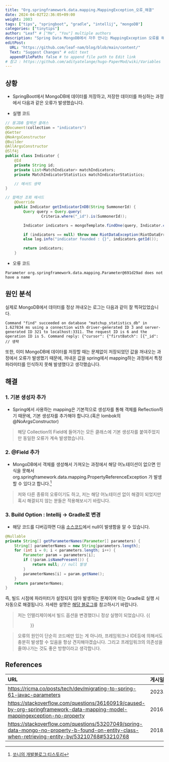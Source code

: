 ```yaml
---
title: "Org.springframework.data.mapping.MappingException_오류_해결"
date: 2024-04-02T22:36:05+09:00
weight: 2003
tags: ["tips", "springboot", "gradle", "intellij", "mongoDB"]
categories: ["tinytips"]
author: "Leaf" # ["Me", "You"] multiple authors
description: "Spring Data MongoDB에서 자주 만나는 MappingException 오류를 해결합니다."
editPost:
  URL: "https://github.com/leaf-nam/blog/blob/main/content/"
  Text: "Suggest Changes" # edit text
  appendFilePath: false # to append file path to Edit link
# 참고 : https://github.com/adityatelange/hugo-PaperMod/wiki/Variables
---
```


## 상황

- SpringBoot에서 MongoDB에 데이터를 저장하고, 저장한 데이터를 파싱하는 과정에서 다음과 같은 오류가 발생했습니다.

- 실행 코드

```java
// 몽고DB 컬렉션 클래스
@Document(collection = "indicators")
@Getter
@NoArgsConstructor
@Builder
@AllArgsConstructor
@Slf4j
public class Indicator {
    @Id
    private String id;
    private List<MatchIndicator> matchIndicators;
    private MatchIndicatorStatistics matchIndicatorStatistics;

    // 메서드 생략
}

// 컬렉션 조회 메서드
    @Override
    public Indicator getIndicatorInDB(String SummonerId) {
        Query query = Query.query(
                Criteria.where("_id").is(SummonerId));

        Indicator indicators = mongoTemplate.findOne(query, Indicator.class, "indicators");

        if (indicators == null) throw new RiotDataException(RiotDataError.NOT_IN_STATISTICS_DATABASE);
        else log.info("indicator founded : {}", indicators.getId());

        return indicators;
    }
```

- 오류 코드

```log
Parameter org.springframework.data.mapping.Parameter@691d29ad does not have a name
```

## 원인 분석

실제로 MongoDB에서 데이터를 정상 꺼내오는 로그는 다음과 같이 잘 찍혀있었습니다.

```log
Command "find" succeeded on database "matchup_statistics_db" in 1.627834 ms using a connection with driver-generated ID 3 and server-generated ID 321 to localhost:3311. The request ID is 6 and the operation ID is 5. Command reply: {"cursor": {"firstBatch": [{"_id": // 생략
```

또한, 이미 MongoDB에 데이터를 저장할 때는 문제없이 저장되었던 값을 꺼내오는 과정에서 오류가 발생했기 때문에, 꺼내온 값을 spring에서 mapping하는 과정에서 특정 파라미터를 인식하지 못해 발생했다고 생각했습니다.

## 해결

### 1. 기본 생성자 추가

- Spring에서 사용하는 mapping은 기본적으로 생성자를 통해 객체를 Reflection하기 때문에, 기본 생성자를 추가해야 합니다.(혹은 lombok의 @NoArgsConstructor)

> 해당 Collection의 Field에 들어가는 모든 클래스에 기본 생성자를 붙여주었지만 동일한 오류가 계속 발생했습니다.

### 2. @Field 추가

- MongoDB에서 객체를 생성해서 가져오는 과정에서 해당 어노테이션이 없으면 인식을 못해서 org.springframework.data.mapping.PropertyReferenceException 가 발생할 수 있다고 합니다.[^1]

> 저와 다른 종류의 오류이기도 하고, 저는 해당 어노테이션 없이 해결이 되었지만 혹시 해결되지 않는 분들은 적용해보시기 바랍니다.

### 3. Build Option : Intellij -> Gradle로 변경

- 해당 코드를 디버깅하면 다음 [소스코드](https://github.com/spring-projects/spring-framework/blob/main/spring-core/src/main/java/org/springframework/core/StandardReflectionParameterNameDiscoverer.java)에서 null이 발생함을 알 수 있습니다.

```java
@Nullable
private String[] getParameterNames(Parameter[] parameters) {
    String[] parameterNames = new String[parameters.length];
    for (int i = 0; i < parameters.length; i++) {
        Parameter param = parameters[i];
        if (!param.isNamePresent()) {
            return null; // null 발생
        }
        parameterNames[i] = param.getName();
    }
    return parameterNames;
}
```

즉, 빌드 시점에 파라미터가 설정되지 않아 발생하는 문제이며 이는 Gradle로 실행 시 자동으로 해결됩니다. 자세한 설명은 [해당 블로그](https://ricma.co/posts/tech/dev/migrating-to-spring-61-javac-parameters/)를 참고하시기 바랍니다.

> 저는 인텔리제이에서 빌드 옵션을 변경했더니 정상 실행이 되었습니다.
> {{<figure src="gradle_build.png" caption="Intellij에서 Gradle로 변경합니다.">}}

> 오류의 원인이 단순히 코드에만 있는 게 아니라, 프레임워크나 IDE등에 의해서도 충분히 발생할 수 있음을 항상 견지해야겠습니다. 그리고 프레임워크의 의존성을 줄여나가는 것도 좋은 방향이라고 생각합니다.

## References

| URL                                                                                                                                            | 게시일자    | 방문일자    | 작성자             |
| :--------------------------------------------------------------------------------------------------------------------------------------------- | :---------- | :---------- | :----------------- |
| https://ricma.co/posts/tech/dev/migrating-to-spring-61-javac-parameters                                                                        | 2023.09.22. | 2024.04.02. | Riccardo Macoratti |
| https://stackoverflow.com/questions/36160919/caused-by-org-springframework-data-mapping-model-mappingexception-no-property                     | 2016.03.22. | 2024.04.02. | user4821194        |
| https://stackoverflow.com/questions/53207049/spring-data-mongo-no-property-b-found-on-entity-class-when-retrieving-entity-by/53210768#53210768 | 2018.11.08. | 2024.04.02. | J.Pip              |

[^1]: [쏘니의 개발블로그:티스토리](https://juntcom.tistory.com/99)
